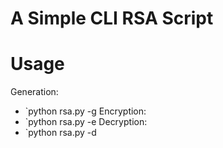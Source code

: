 # A Simple CLI RSA Script

# Usage
Generation:
- `python rsa.py -g <key bit length>
Encryption:
- `python rsa.py -e <text to encrypt> <encryption key> <n>
Decryption:
- `python rsa.py -d <text to decrypt> <decryption key> <n>
